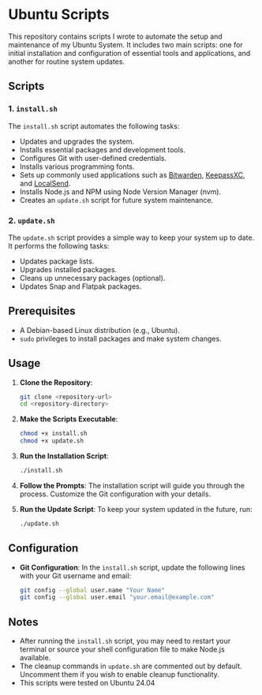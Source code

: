 # Ubuntu Scripts

This repository contains scripts I wrote to automate the setup and maintenance of my Ubuntu System. It includes two main scripts: one for initial installation and configuration of essential tools and applications, and another for routine system updates.

## Scripts

### 1. `install.sh`

The `install.sh` script automates the following tasks:

- Updates and upgrades the system.
- Installs essential packages and development tools.
- Configures Git with user-defined credentials.
- Installs various programming fonts.
- Sets up commonly used applications such as [Bitwarden](https://bitwarden.com/), [KeepassXC](https://keepassxc.org/), and [LocalSend](https://localsend.org/).
- Installs Node.js and NPM using Node Version Manager (nvm).
- Creates an `update.sh` script for future system maintenance.

### 2. `update.sh`

The `update.sh` script provides a simple way to keep your system up to date. It performs the following tasks:

- Updates package lists.
- Upgrades installed packages.
- Cleans up unnecessary packages (optional).
- Updates Snap and Flatpak packages.

## Prerequisites

- A Debian-based Linux distribution (e.g., Ubuntu).
- `sudo` privileges to install packages and make system changes.

## Usage

1. **Clone the Repository**:
   ```bash
   git clone <repository-url>
   cd <repository-directory>
   ```

2. **Make the Scripts Executable**:
   ```bash
   chmod +x install.sh
   chmod +x update.sh
   ```

3. **Run the Installation Script**:
   ```bash
   ./install.sh
   ```

4. **Follow the Prompts**: The installation script will guide you through the process. Customize the Git configuration with your details.

5. **Run the Update Script**: To keep your system updated in the future, run:
   ```bash
   ./update.sh
   ```

## Configuration

- **Git Configuration**: In the `install.sh` script, update the following lines with your Git username and email:
  ```bash
  git config --global user.name "Your Name"
  git config --global user.email "your.email@example.com"
  ```

## Notes

- After running the `install.sh` script, you may need to restart your terminal or source your shell configuration file to make Node.js available.
- The cleanup commands in `update.sh` are commented out by default. Uncomment them if you wish to enable cleanup functionality.
- This scripts were tested on Ubuntu 24.04
